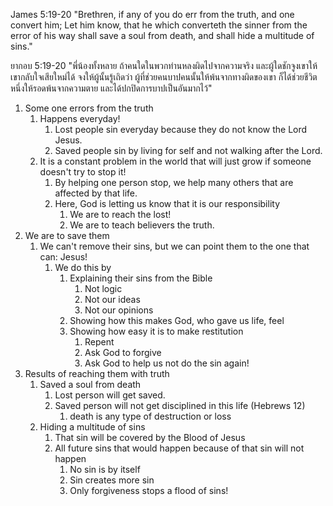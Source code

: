 James 5:19-20 "Brethren, if any of you do err from the truth, and one convert him; Let him know, that he which converteth the sinner from the error of his way shall save a soul from death, and shall hide a multitude of sins."

ยากอบ 5:19-20 "พี่น้องทั้งหลาย ถ้าคนใดในพวกท่านหลงผิดไปจากความจริง และผู้ใดชักจูงเขาให้เขากลับใจเสียใหม่ได้ จงให้ผู้นั้นรู้เถิดว่า ผู้ที่ช่วยคนบาปคนนั้นให้พ้นจากทางผิดของเขา ก็ได้ช่วยชีวิตหนึ่งให้รอดพ้นจากความตาย และได้ปกปิดการบาปเป็นอันมากไว้"

1. Some one errors from the truth
   1. Happens everyday!
      1. Lost people sin everyday because they do not know the Lord Jesus.
      2. Saved people sin by living for self and not walking after the Lord.
   2. It is a constant problem in the world that will just grow if someone doesn't try to stop it!
      1. By helping one person stop, we help many others that are affected by that life.
      2. Here, God is letting us know that it is our responsibility
         1. We are to reach the lost!
         2. We are to teach believers the truth.
2. We are to save them
   1. We can't remove their sins, but we can point them to the one that can: Jesus!
      1. We do this by
         1. Explaining their sins from the Bible
            1. Not logic
            2. Not our ideas 
            3. Not our opinions
         2. Showing how this makes God, who gave us life, feel
         3. Showing how easy it is to make restitution
            1. Repent
            2. Ask God to forgive
            3. Ask God to help us not do the sin again!
3. Results of reaching them with truth
   1. Saved a soul from death
      1. Lost person will get saved.
      2. Saved person will not get disciplined in this life (Hebrews 12)
         1. death is any type of destruction or loss
   2. Hiding a multitude of sins
      1. That sin will be covered by the Blood of Jesus
      2. All future sins that would happen because of that sin will not happen
         1. No sin is by itself
         2. Sin creates more sin
         3. Only forgiveness stops a flood of sins!